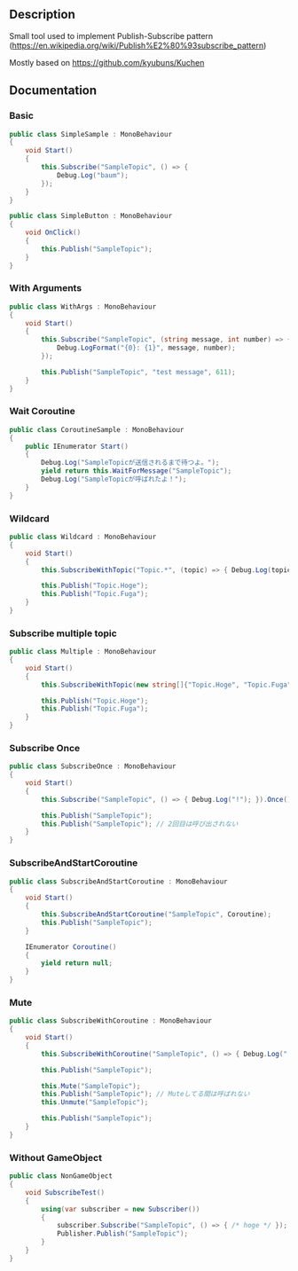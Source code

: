 ## Description
Small tool used to implement Publish-Subscribe pattern (https://en.wikipedia.org/wiki/Publish%E2%80%93subscribe_pattern)

Mostly based on https://github.com/kyubuns/Kuchen

## Documentation

### Basic

```C#
public class SimpleSample : MonoBehaviour
{
    void Start()
    {
        this.Subscribe("SampleTopic", () => {
            Debug.Log("baum");
        });
    }
}
```
```C#
public class SimpleButton : MonoBehaviour
{
    void OnClick()
    {
        this.Publish("SampleTopic");
    }
}
```

### With Arguments

```C#
public class WithArgs : MonoBehaviour
{
    void Start()
    {
        this.Subscribe("SampleTopic", (string message, int number) => {
            Debug.LogFormat("{0}: {1}", message, number);
        });

        this.Publish("SampleTopic", "test message", 611);
    }
}
```

### Wait Coroutine

```C#
public class CoroutineSample : MonoBehaviour
{
    public IEnumerator Start()
    {
        Debug.Log("SampleTopicが送信されるまで待つよ。");
        yield return this.WaitForMessage("SampleTopic");
        Debug.Log("SampleTopicが呼ばれたよ！");
    }
}
```

### Wildcard

```C#
public class Wildcard : MonoBehaviour
{
    void Start()
    {
        this.SubscribeWithTopic("Topic.*", (topic) => { Debug.Log(topic); });

        this.Publish("Topic.Hoge");
        this.Publish("Topic.Fuga");
    }
}
```

### Subscribe multiple topic

```C#
public class Multiple : MonoBehaviour
{
    void Start()
    {
        this.SubscribeWithTopic(new string[]{"Topic.Hoge", "Topic.Fuga"}, (topic) => { Debug.Log(topic); });

        this.Publish("Topic.Hoge");
        this.Publish("Topic.Fuga");
    }
}
```

### Subscribe Once

```C#
public class SubscribeOnce : MonoBehaviour
{
    void Start()
    {
        this.Subscribe("SampleTopic", () => { Debug.Log("!"); }).Once();

        this.Publish("SampleTopic");
        this.Publish("SampleTopic"); // 2回目は呼び出されない
    }
}
```

### SubscribeAndStartCoroutine

```C#
public class SubscribeAndStartCoroutine : MonoBehaviour
{
    void Start()
    {
        this.SubscribeAndStartCoroutine("SampleTopic", Coroutine);
        this.Publish("SampleTopic");
    }

    IEnumerator Coroutine()
    {
        yield return null;
    }
}
```

### Mute

```C#
public class SubscribeWithCoroutine : MonoBehaviour
{
    void Start()
    {
        this.SubscribeWithCoroutine("SampleTopic", () => { Debug.Log("!"); });

        this.Publish("SampleTopic");

        this.Mute("SampleTopic");
        this.Publish("SampleTopic"); // Muteしてる間は呼ばれない
        this.Unmute("SampleTopic");

        this.Publish("SampleTopic");
    }
}
```

### Without GameObject

```C#
public class NonGameObject
{
	void SubscribeTest()
	{
		using(var subscriber = new Subscriber())
		{
			subscriber.Subscribe("SampleTopic", () => { /* hoge */ });
			Publisher.Publish("SampleTopic");
		}
	}
}
```